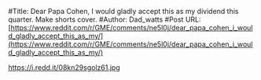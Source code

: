 #Title: Dear Papa Cohen, I would gladly accept this as my dividend this quarter. Make shorts cover.
#Author: Dad_watts
#Post URL: [https://www.reddit.com/r/GME/comments/ne5l0j/dear_papa_cohen_i_would_gladly_accept_this_as_my/](https://www.reddit.com/r/GME/comments/ne5l0j/dear_papa_cohen_i_would_gladly_accept_this_as_my/)


https://i.redd.it/08kn29sgolz61.jpg